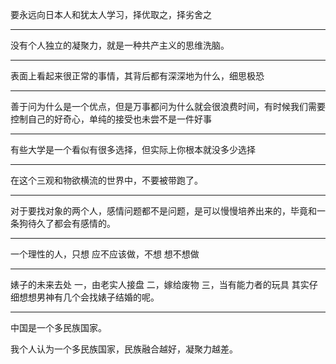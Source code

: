 要永远向日本人和犹太人学习，择优取之，择劣舍之
___
没有个人独立的凝聚力，就是一种共产主义的思维洗脑。
___
表面上看起来很正常的事情，其背后都有深深地为什么，细思极恐
___
善于问为什么是一个优点，但是万事都问为什么就会很浪费时间，有时候我们需要控制自己的好奇心，单纯的接受也未尝不是一件好事
___
有些大学是一个看似有很多选择，但实际上你根本就没多少选择
___
在这个三观和物欲横流的世界中，不要被带跑了。
___
对于要找对象的两个人，感情问题都不是问题，是可以慢慢培养出来的，毕竟和一条狗待久了都会有感情的。
___
一个理性的人，只想 应不应该做，不想 想不想做
___
婊子的未来去处
一，由老实人接盘
二，嫁给废物
三，当有能力者的玩具
其实仔细想想男神有几个会找婊子结婚的呢。
___
中国是一个多民族国家。

我个人认为一个多民族国家，民族融合越好，凝聚力越差。
